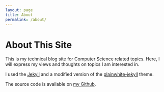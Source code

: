 ```yaml
---
layout: page
title: About
permalink: /about/
---
```


# About This Site

This is my technical blog site for Computer Science related topics. Here, I will express my views and thoughts on topics I am interested in.

I used the [Jekyll][jekyll] and a modified version of the [plainwhite-jekyll][plain_gh] theme.

The source code is available on [my Github][site_gh]. 

[jekyll]: https://jekyllrb.com/
[site_gh]: https://github.com/JasonTang99/JasonTang99.github.io
[plain_gh]: https://github.com/thelehhman/plainwhite-jekyll